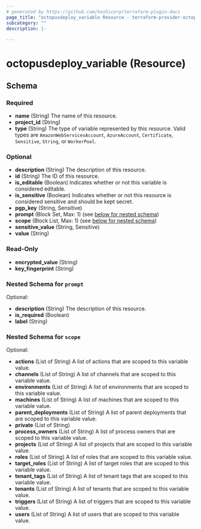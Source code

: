 ```yaml
---
# generated by https://github.com/hashicorp/terraform-plugin-docs
page_title: "octopusdeploy_variable Resource - terraform-provider-octopusdeploy"
subcategory: ""
description: |-
  
---
```


# octopusdeploy_variable (Resource)





<!-- schema generated by tfplugindocs -->
## Schema

### Required

- **name** (String) The name of this resource.
- **project_id** (String)
- **type** (String) The type of variable represented by this resource. Valid types are `AmazonWebServicesAccount`, `AzureAccount`, `Certificate`, `Sensitive`, `String`, or `WorkerPool`.

### Optional

- **description** (String) The description of this resource.
- **id** (String) The ID of this resource.
- **is_editable** (Boolean) Indicates whether or not this variable is considered editable.
- **is_sensitive** (Boolean) Indicates whether or not this resource is considered sensitive and should be kept secret.
- **pgp_key** (String, Sensitive)
- **prompt** (Block Set, Max: 1) (see [below for nested schema](#nestedblock--prompt))
- **scope** (Block List, Max: 1) (see [below for nested schema](#nestedblock--scope))
- **sensitive_value** (String, Sensitive)
- **value** (String)

### Read-Only

- **encrypted_value** (String)
- **key_fingerprint** (String)

<a id="nestedblock--prompt"></a>
### Nested Schema for `prompt`

Optional:

- **description** (String) The description of this resource.
- **is_required** (Boolean)
- **label** (String)


<a id="nestedblock--scope"></a>
### Nested Schema for `scope`

Optional:

- **actions** (List of String) A list of actions that are scoped to this variable value.
- **channels** (List of String) A list of channels that are scoped to this variable value.
- **environments** (List of String) A list of environments that are scoped to this variable value.
- **machines** (List of String) A list of machines that are scoped to this variable value.
- **parent_deployments** (List of String) A list of parent deployments that are scoped to this variable value.
- **private** (List of String)
- **process_owners** (List of String) A list of process owners that are scoped to this variable value.
- **projects** (List of String) A list of projects that are scoped to this variable value.
- **roles** (List of String) A list of roles that are scoped to this variable value.
- **target_roles** (List of String) A list of target roles that are scoped to this variable value.
- **tenant_tags** (List of String) A list of tenant tags that are scoped to this variable value.
- **tenants** (List of String) A list of tenants that are scoped to this variable value.
- **triggers** (List of String) A list of triggers that are scoped to this variable value.
- **users** (List of String) A list of users that are scoped to this variable value.


